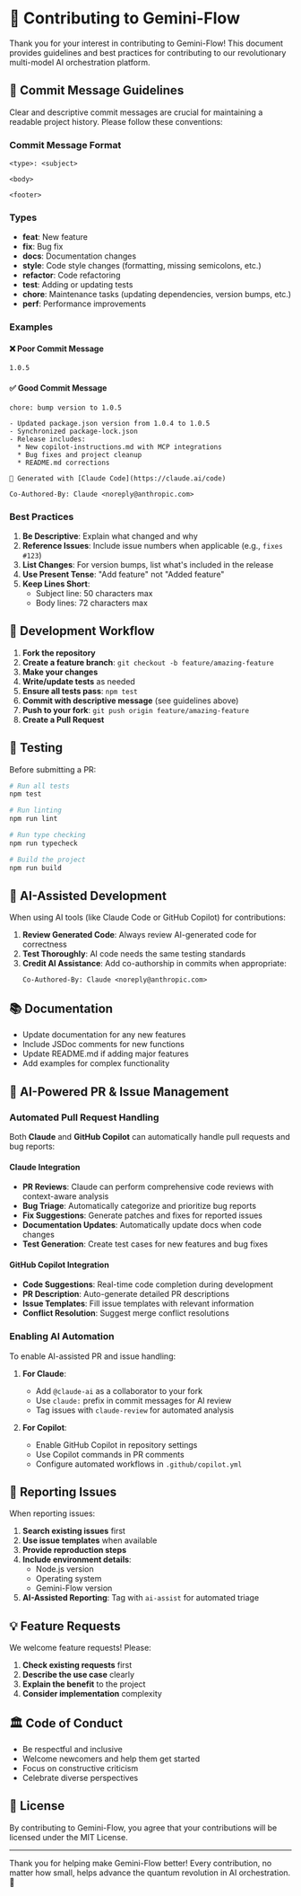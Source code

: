 # 🤝 Contributing to Gemini-Flow

Thank you for your interest in contributing to Gemini-Flow! This document provides guidelines and best practices for contributing to our revolutionary multi-model AI orchestration platform.

## 📝 Commit Message Guidelines

Clear and descriptive commit messages are crucial for maintaining a readable project history. Please follow these conventions:

### Commit Message Format

```
<type>: <subject>

<body>

<footer>
```

### Types

- **feat**: New feature
- **fix**: Bug fix
- **docs**: Documentation changes
- **style**: Code style changes (formatting, missing semicolons, etc.)
- **refactor**: Code refactoring
- **test**: Adding or updating tests
- **chore**: Maintenance tasks (updating dependencies, version bumps, etc.)
- **perf**: Performance improvements

### Examples

#### ❌ Poor Commit Message
```
1.0.5
```

#### ✅ Good Commit Message
```
chore: bump version to 1.0.5

- Updated package.json version from 1.0.4 to 1.0.5
- Synchronized package-lock.json
- Release includes:
  * New copilot-instructions.md with MCP integrations
  * Bug fixes and project cleanup
  * README.md corrections

🤖 Generated with [Claude Code](https://claude.ai/code)

Co-Authored-By: Claude <noreply@anthropic.com>
```

### Best Practices

1. **Be Descriptive**: Explain what changed and why
2. **Reference Issues**: Include issue numbers when applicable (e.g., `fixes #123`)
3. **List Changes**: For version bumps, list what's included in the release
4. **Use Present Tense**: "Add feature" not "Added feature"
5. **Keep Lines Short**: 
   - Subject line: 50 characters max
   - Body lines: 72 characters max

## 🚀 Development Workflow

1. **Fork the repository**
2. **Create a feature branch**: `git checkout -b feature/amazing-feature`
3. **Make your changes**
4. **Write/update tests** as needed
5. **Ensure all tests pass**: `npm test`
6. **Commit with descriptive message** (see guidelines above)
7. **Push to your fork**: `git push origin feature/amazing-feature`
8. **Create a Pull Request**

## 🧪 Testing

Before submitting a PR:

```bash
# Run all tests
npm test

# Run linting
npm run lint

# Run type checking
npm run typecheck

# Build the project
npm run build
```

## 🤖 AI-Assisted Development

When using AI tools (like Claude Code or GitHub Copilot) for contributions:

1. **Review Generated Code**: Always review AI-generated code for correctness
2. **Test Thoroughly**: AI code needs the same testing standards
3. **Credit AI Assistance**: Add co-authorship in commits when appropriate:
   ```
   Co-Authored-By: Claude <noreply@anthropic.com>
   ```

## 📚 Documentation

- Update documentation for any new features
- Include JSDoc comments for new functions
- Update README.md if adding major features
- Add examples for complex functionality

## 🤖 AI-Powered PR & Issue Management

### Automated Pull Request Handling

Both **Claude** and **GitHub Copilot** can automatically handle pull requests and bug reports:

#### Claude Integration
- **PR Reviews**: Claude can perform comprehensive code reviews with context-aware analysis
- **Bug Triage**: Automatically categorize and prioritize bug reports
- **Fix Suggestions**: Generate patches and fixes for reported issues
- **Documentation Updates**: Automatically update docs when code changes
- **Test Generation**: Create test cases for new features and bug fixes

#### GitHub Copilot Integration  
- **Code Suggestions**: Real-time code completion during development
- **PR Description**: Auto-generate detailed PR descriptions
- **Issue Templates**: Fill issue templates with relevant information
- **Conflict Resolution**: Suggest merge conflict resolutions

### Enabling AI Automation

To enable AI-assisted PR and issue handling:

1. **For Claude**:
   - Add `@claude-ai` as a collaborator to your fork
   - Use `claude:` prefix in commit messages for AI review
   - Tag issues with `claude-review` for automated analysis

2. **For Copilot**:
   - Enable GitHub Copilot in repository settings
   - Use Copilot commands in PR comments
   - Configure automated workflows in `.github/copilot.yml`

## 🐛 Reporting Issues

When reporting issues:

1. **Search existing issues** first
2. **Use issue templates** when available
3. **Provide reproduction steps**
4. **Include environment details**:
   - Node.js version
   - Operating system
   - Gemini-Flow version
5. **AI-Assisted Reporting**: Tag with `ai-assist` for automated triage

## 💡 Feature Requests

We welcome feature requests! Please:

1. **Check existing requests** first
2. **Describe the use case** clearly
3. **Explain the benefit** to the project
4. **Consider implementation** complexity

## 🏛️ Code of Conduct

- Be respectful and inclusive
- Welcome newcomers and help them get started
- Focus on constructive criticism
- Celebrate diverse perspectives

## 📜 License

By contributing to Gemini-Flow, you agree that your contributions will be licensed under the MIT License.

---

Thank you for helping make Gemini-Flow better! Every contribution, no matter how small, helps advance the quantum revolution in AI orchestration. 🚀